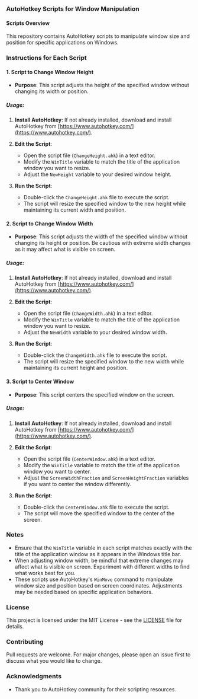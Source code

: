 ### AutoHotkey Scripts for Window Manipulation

#### Scripts Overview

This repository contains AutoHotkey scripts to manipulate window size and position for specific applications on Windows.

### Instructions for Each Script

#### 1. Script to Change Window Height

- **Purpose**: This script adjusts the height of the specified window without changing its width or position.

##### Usage:

1. **Install AutoHotkey**: If not already installed, download and install AutoHotkey from [https://www.autohotkey.com/](https://www.autohotkey.com/).

2. **Edit the Script**:
   - Open the script file (`ChangeHeight.ahk`) in a text editor.
   - Modify the `WinTitle` variable to match the title of the application window you want to resize.
   - Adjust the `NewHeight` variable to your desired window height.

3. **Run the Script**:
   - Double-click the `ChangeHeight.ahk` file to execute the script.
   - The script will resize the specified window to the new height while maintaining its current width and position.

#### 2. Script to Change Window Width

- **Purpose**: This script adjusts the width of the specified window without changing its height or position. Be cautious with extreme width changes as it may affect what is visible on screen.

##### Usage:

1. **Install AutoHotkey**: If not already installed, download and install AutoHotkey from [https://www.autohotkey.com/](https://www.autohotkey.com/).

2. **Edit the Script**:
   - Open the script file (`ChangeWidth.ahk`) in a text editor.
   - Modify the `WinTitle` variable to match the title of the application window you want to resize.
   - Adjust the `NewWidth` variable to your desired window width.

3. **Run the Script**:
   - Double-click the `ChangeWidth.ahk` file to execute the script.
   - The script will resize the specified window to the new width while maintaining its current height and position.

#### 3. Script to Center Window

- **Purpose**: This script centers the specified window on the screen.

##### Usage:

1. **Install AutoHotkey**: If not already installed, download and install AutoHotkey from [https://www.autohotkey.com/](https://www.autohotkey.com/).

2. **Edit the Script**:
   - Open the script file (`CenterWindow.ahk`) in a text editor.
   - Modify the `WinTitle` variable to match the title of the application window you want to center.
   - Adjust the `ScreenWidthFraction` and `ScreenHeightFraction` variables if you want to center the window differently.

3. **Run the Script**:
   - Double-click the `CenterWindow.ahk` file to execute the script.
   - The script will move the specified window to the center of the screen.

### Notes

- Ensure that the `WinTitle` variable in each script matches exactly with the title of the application window as it appears in the Windows title bar.
- When adjusting window width, be mindful that extreme changes may affect what is visible on screen. Experiment with different widths to find what works best for you.
- These scripts use AutoHotkey's `WinMove` command to manipulate window size and position based on screen coordinates. Adjustments may be needed based on specific application behaviors.

### License

This project is licensed under the MIT License - see the [LICENSE](LICENSE) file for details.

### Contributing

Pull requests are welcome. For major changes, please open an issue first to discuss what you would like to change.

### Acknowledgments

- Thank you to AutoHotkey community for their scripting resources.
